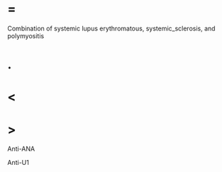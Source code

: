 # =

Combination of systemic lupus erythromatous, systemic_sclerosis, and polymyositis

# .

# <

# >

Anti-ANA

Anti-U1
